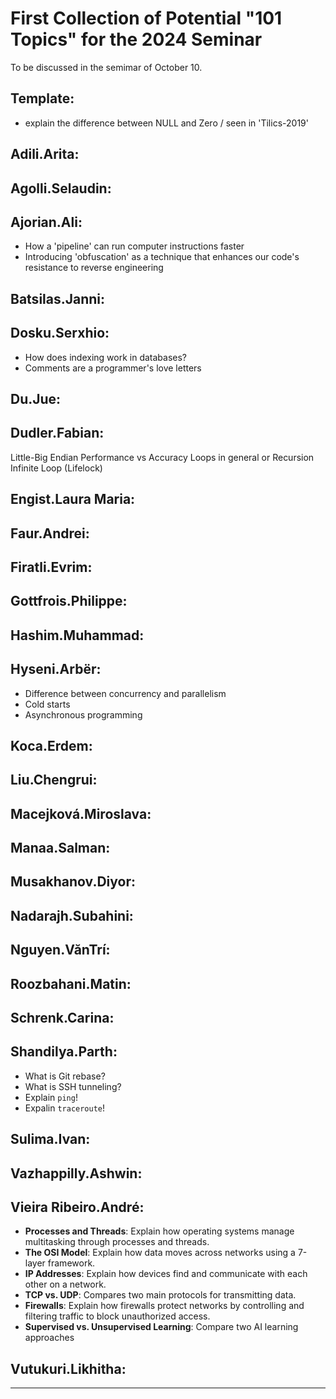 # First Collection of Potential "101 Topics" for the 2024 Seminar

To be discussed in the semimar of October 10.

## Template:

- explain the difference between NULL and Zero / seen in 'Tilics-2019'


## Adili.Arita:


## Agolli.Selaudin:


## Ajorian.Ali:
-  How a 'pipeline' can run computer instructions faster
- Introducing 'obfuscation' as a technique that enhances our code's resistance to reverse engineering

## Batsilas.Janni:


## Dosku.Serxhio:

- How does indexing work in databases? 
- Comments are a programmer's love letters

## Du.Jue:


## Dudler.Fabian:
Little-Big Endian
Performance vs Accuracy
Loops in general or Recursion
Infinite Loop (Lifelock)


## Engist.Laura Maria:


## Faur.Andrei:


## Firatli.Evrim:


## Gottfrois.Philippe:


## Hashim.Muhammad:


## Hyseni.Arbër:
- Difference between concurrency and parallelism
- Cold starts
- Asynchronous programming

## Koca.Erdem:


## Liu.Chengrui:


## Macejková.Miroslava:


## Manaa.Salman:


## Musakhanov.Diyor:


## Nadarajh.Subahini:


## Nguyen.VănTrí:


## Roozbahani.Matin:


## Schrenk.Carina:


## Shandilya.Parth:

- What is Git rebase?
- What is SSH tunneling?
- Explain `ping`!
- Expalin `traceroute`!

## Sulima.Ivan:


## Vazhappilly.Ashwin:


## Vieira Ribeiro.André:
- **Processes and Threads**: Explain how operating systems manage multitasking through processes and threads. 
- **The OSI Model**: Explain how data moves across networks using a 7-layer framework.
- **IP Addresses**: Explain how devices find and communicate with each other on a network.
- **TCP vs. UDP**: Compares two main protocols for transmitting data.
- **Firewalls**: Explain how firewalls protect networks by controlling and filtering traffic to block unauthorized access.
- **Supervised vs. Unsupervised Learning**: Compare two AI learning approaches

## Vutukuri.Likhitha:

---
